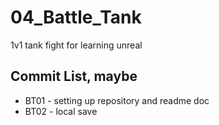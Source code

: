 # 04_Battle_Tank
1v1 tank fight for learning unreal

## Commit List, maybe
* BT01 - setting up repository and readme doc
* BT02 - local save
